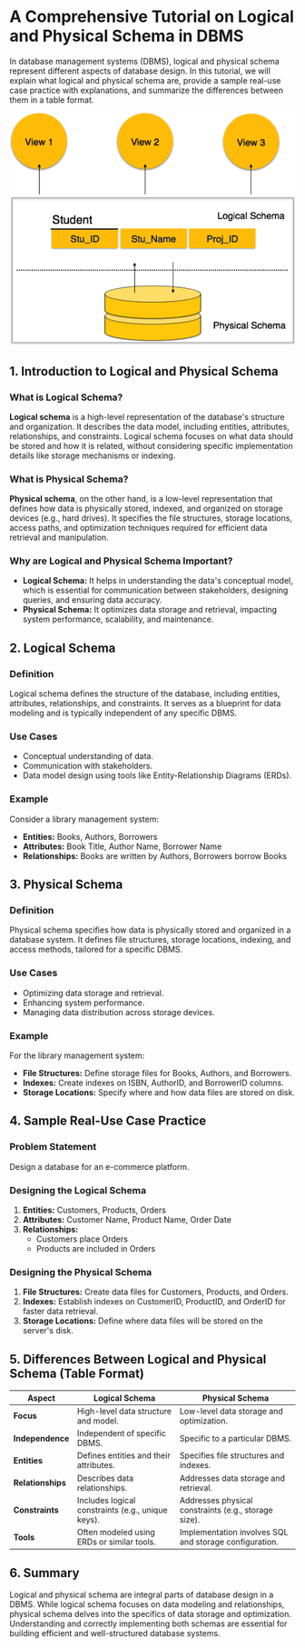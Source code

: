 # A Comprehensive Tutorial on Logical and Physical Schema in DBMS

In database management systems (DBMS), logical and physical schema represent different aspects of database design. In this tutorial, we will explain what logical and physical schema are, provide a sample real-use case practice with explanations, and summarize the differences between them in a table format.

![DBMS Schemas Logical and Physical Schema](../Assets/dbms_schemas.png)

## 1. Introduction to Logical and Physical Schema

### What is Logical Schema?

**Logical schema** is a high-level representation of the database's structure and organization. It describes the data model, including entities, attributes, relationships, and constraints. Logical schema focuses on what data should be stored and how it is related, without considering specific implementation details like storage mechanisms or indexing.

### What is Physical Schema?

**Physical schema**, on the other hand, is a low-level representation that defines how data is physically stored, indexed, and organized on storage devices (e.g., hard drives). It specifies the file structures, storage locations, access paths, and optimization techniques required for efficient data retrieval and manipulation.

### Why are Logical and Physical Schema Important?

- **Logical Schema:** It helps in understanding the data's conceptual model, which is essential for communication between stakeholders, designing queries, and ensuring data accuracy.
- **Physical Schema:** It optimizes data storage and retrieval, impacting system performance, scalability, and maintenance.

## 2. Logical Schema

### Definition

Logical schema defines the structure of the database, including entities, attributes, relationships, and constraints. It serves as a blueprint for data modeling and is typically independent of any specific DBMS.

### Use Cases

- Conceptual understanding of data.
- Communication with stakeholders.
- Data model design using tools like Entity-Relationship Diagrams (ERDs).

### Example

Consider a library management system:

- **Entities:** Books, Authors, Borrowers
- **Attributes:** Book Title, Author Name, Borrower Name
- **Relationships:** Books are written by Authors, Borrowers borrow Books

## 3. Physical Schema

### Definition

Physical schema specifies how data is physically stored and organized in a database system. It defines file structures, storage locations, indexing, and access methods, tailored for a specific DBMS.

### Use Cases

- Optimizing data storage and retrieval.
- Enhancing system performance.
- Managing data distribution across storage devices.

### Example

For the library management system:

- **File Structures:** Define storage files for Books, Authors, and Borrowers.
- **Indexes:** Create indexes on ISBN, AuthorID, and BorrowerID columns.
- **Storage Locations:** Specify where and how data files are stored on disk.

## 4. Sample Real-Use Case Practice

### Problem Statement

Design a database for an e-commerce platform.

### Designing the Logical Schema

1. **Entities:** Customers, Products, Orders
2. **Attributes:** Customer Name, Product Name, Order Date
3. **Relationships:** 
   - Customers place Orders
   - Products are included in Orders

### Designing the Physical Schema

1. **File Structures:** Create data files for Customers, Products, and Orders.
2. **Indexes:** Establish indexes on CustomerID, ProductID, and OrderID for faster data retrieval.
3. **Storage Locations:** Define where data files will be stored on the server's disk.

## 5. Differences Between Logical and Physical Schema (Table Format)

| Aspect                | Logical Schema                          | Physical Schema                         |
|-----------------------|----------------------------------------|----------------------------------------|
| **Focus**             | High-level data structure and model.    | Low-level data storage and optimization. |
| **Independence**      | Independent of specific DBMS.           | Specific to a particular DBMS.         |
| **Entities**          | Defines entities and their attributes.   | Specifies file structures and indexes.  |
| **Relationships**     | Describes data relationships.            | Addresses data storage and retrieval.   |
| **Constraints**       | Includes logical constraints (e.g., unique keys). | Addresses physical constraints (e.g., storage size). |
| **Tools**             | Often modeled using ERDs or similar tools. | Implementation involves SQL and storage configuration. |

## 6. Summary

Logical and physical schema are integral parts of database design in a DBMS. While logical schema focuses on data modeling and relationships, physical schema delves into the specifics of data storage and optimization. Understanding and correctly implementing both schemas are essential for building efficient and well-structured database systems.